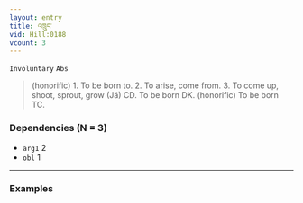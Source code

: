 ```yaml
---
layout: entry
title: འཁྲུང་
vid: Hill:0188
vcount: 3
---
```

`Involuntary` `Abs`
> (honorific) 1\.
 To be born to\.
 2\.
 To arise, come from\.
 3\.
 To come up, shoot, sprout, grow (Jä) CD\.
 To be born DK\.
(honorific) To be born TC\.

### Dependencies (N = 3)
* `arg1` 2
* `obl` 1

---

### Examples



